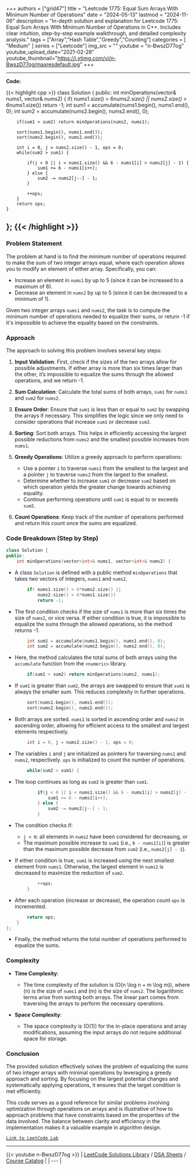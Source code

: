 
+++
authors = ["grid47"]
title = "Leetcode 1775: Equal Sum Arrays With Minimum Number of Operations"
date = "2024-05-13"
lastmod = "2024-11-06"
description = "In-depth solution and explanation for Leetcode 1775: Equal Sum Arrays With Minimum Number of Operations in C++. Includes clear intuition, step-by-step example walkthrough, and detailed complexity analysis."
tags = ["Array","Hash Table","Greedy","Counting"]
categories = [
    "Medium"
]
series = ["Leetcode"]
img_src = ""
youtube = "n-BwszD77og"
youtube_upload_date="2021-02-28"
youtube_thumbnail="https://i.ytimg.com/vi/n-BwszD77og/maxresdefault.jpg"
+++



---
**Code:**

{{< highlight cpp >}}
class Solution {
public:
    int minOperations(vector<int>& nums1, vector<int>& nums2) {
        if( nums1.size() > 6*nums2.size() || 
            nums2.size() > 6*nums1.size())
            return -1;
        int sum1 = accumulate(nums1.begin(), nums1.end(), 0);
        int sum2 = accumulate(nums2.begin(), nums2.end(), 0);

        if(sum1 > sum2) return minOperations(nums2, nums1);

        sort(nums1.begin(), nums1.end());
        sort(nums2.begin(), nums2.end());

        int i = 0, j = nums2.size() - 1, ops = 0;
        while(sum2 > sum1) {

            if(j < 0 || i < nums1.size() && 6 - nums1[i] > nums2[j] - 1) {
                sum1 += 6 - nums1[i++];
            } else {
                sum2 -= nums2[j--] - 1;
            }

            ++ops;
        }
        return ops;
    }
};
{{< /highlight >}}
---

### Problem Statement

The problem at hand is to find the minimum number of operations required to make the sum of two integer arrays equal, where each operation allows you to modify an element of either array. Specifically, you can:
- Increase an element in `nums1` by up to 5 (since it can be increased to a maximum of 6).
- Decrease an element in `nums2` by up to 5 (since it can be decreased to a minimum of 1).

Given two integer arrays `nums1` and `nums2`, the task is to compute the minimum number of operations needed to equalize their sums, or return -1 if it's impossible to achieve the equality based on the constraints.

### Approach

The approach to solving this problem involves several key steps:

1. **Input Validation**: First, check if the sizes of the two arrays allow for possible adjustments. If either array is more than six times larger than the other, it’s impossible to equalize the sums through the allowed operations, and we return -1.

2. **Sum Calculation**: Calculate the total sums of both arrays, `sum1` for `nums1` and `sum2` for `nums2`.

3. **Ensure Order**: Ensure that `sum1` is less than or equal to `sum2` by swapping the arrays if necessary. This simplifies the logic since we only need to consider operations that increase `sum1` or decrease `sum2`.

4. **Sorting**: Sort both arrays. This helps in efficiently accessing the largest possible reductions from `nums2` and the smallest possible increases from `nums1`.

5. **Greedy Operations**: Utilize a greedy approach to perform operations:
   - Use a pointer `i` to traverse `nums1` from the smallest to the largest and a pointer `j` to traverse `nums2` from the largest to the smallest.
   - Determine whether to increase `sum1` or decrease `sum2` based on which operation yields the greater change towards achieving equality.
   - Continue performing operations until `sum1` is equal to or exceeds `sum2`.

6. **Count Operations**: Keep track of the number of operations performed and return this count once the sums are equalized.

### Code Breakdown (Step by Step)

```cpp
class Solution {
public:
    int minOperations(vector<int>& nums1, vector<int>& nums2) {
```
- A class `Solution` is defined with a public method `minOperations` that takes two vectors of integers, `nums1` and `nums2`.

```cpp
        if( nums1.size() > 6*nums2.size() || 
            nums2.size() > 6*nums1.size())
            return -1;
```
- The first condition checks if the size of `nums1` is more than six times the size of `nums2`, or vice versa. If either condition is true, it is impossible to equalize the sums through the allowed operations, so the method returns -1.

```cpp
        int sum1 = accumulate(nums1.begin(), nums1.end(), 0);
        int sum2 = accumulate(nums2.begin(), nums2.end(), 0);
```
- Here, the method calculates the total sums of both arrays using the `accumulate` function from the `<numeric>` library.

```cpp
        if(sum1 > sum2) return minOperations(nums2, nums1);
```
- If `sum1` is greater than `sum2`, the arrays are swapped to ensure that `sum1` is always the smaller sum. This reduces complexity in further operations.

```cpp
        sort(nums1.begin(), nums1.end());
        sort(nums2.begin(), nums2.end());
```
- Both arrays are sorted. `nums1` is sorted in ascending order and `nums2` in ascending order, allowing for efficient access to the smallest and largest elements respectively.

```cpp
        int i = 0, j = nums2.size() - 1, ops = 0;
```
- The variables `i` and `j` are initialized as pointers for traversing `nums1` and `nums2`, respectively. `ops` is initialized to count the number of operations.

```cpp
        while(sum2 > sum1) {
```
- The loop continues as long as `sum2` is greater than `sum1`.

```cpp
            if(j < 0 || i < nums1.size() && 6 - nums1[i] > nums2[j] - 1) {
                sum1 += 6 - nums1[i++];
            } else {
                sum2 -= nums2[j--] - 1;
            }
```
- The condition checks if:
  - `j < 0`: all elements in `nums2` have been considered for decreasing, or
  - The maximum possible increase to `sum1` (i.e., `6 - nums1[i]`) is greater than the maximum possible decrease from `sum2` (i.e., `nums2[j] - 1`).
  
- If either condition is true, `sum1` is increased using the next smallest element from `nums1`. Otherwise, the largest element in `nums2` is decreased to maximize the reduction of `sum2`.

```cpp
            ++ops;
        }
```
- After each operation (increase or decrease), the operation count `ops` is incremented.

```cpp
        return ops;
    }
};
```
- Finally, the method returns the total number of operations performed to equalize the sums.

### Complexity

- **Time Complexity**: 
  - The time complexity of the solution is \(O(n \log n + m \log m)\), where \(n\) is the size of `nums1` and \(m\) is the size of `nums2`. The logarithmic terms arise from sorting both arrays. The linear part comes from traversing the arrays to perform the necessary operations.

- **Space Complexity**: 
  - The space complexity is \(O(1)\) for the in-place operations and array modifications, assuming the input arrays do not require additional space for storage.

### Conclusion

The provided solution effectively solves the problem of equalizing the sums of two integer arrays with minimal operations by leveraging a greedy approach and sorting. By focusing on the largest potential changes and systematically applying operations, it ensures that the target condition is met efficiently. 

This code serves as a good reference for similar problems involving optimization through operations on arrays and is illustrative of how to approach problems that have constraints based on the properties of the data involved. The balance between clarity and efficiency in the implementation makes it a valuable example in algorithm design.

[`Link to LeetCode Lab`](https://leetcode.com/problems/equal-sum-arrays-with-minimum-number-of-operations/description/)

---
{{< youtube n-BwszD77og >}}
| [LeetCode Solutions Library](https://grid47.xyz/leetcode/) / [DSA Sheets](https://grid47.xyz/sheets/) / [Course Catalog](https://grid47.xyz/courses/) |
| --- |
